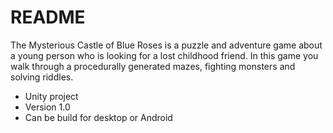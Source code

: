 # README #

The Mysterious Castle of Blue Roses is a puzzle and adventure game about a young person who is looking for a lost childhood friend. In this game you walk through a procedurally generated mazes, fighting monsters and solving riddles.  

* Unity project
* Version 1.0
* Can be build for desktop or Android